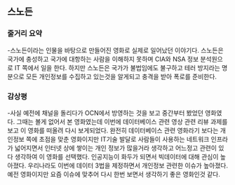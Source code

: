 ## 스노든
### 줄거리 요약
-스노든이라는 인물을 바탕으로 만들어진 영화로 실제로 일어났던 이야기다. 스노든은 국가에 충성하고 국가에 대항하는 사람을 이해하지 못하며 CIA와 NSA 정보 분석원으로 IT 쪽에서 일을 한다. 하지만 스노든은 국가가 불법임에도 불구하고 테러 방지라는 명분으로 모든 개인정보를 수집하고 있는것을 알게되고 충격을 받아 폭로를 준비한다.

### 감상평
-사실 예전에 채널을 돌리다가 OCN에서 방영하는 것을 보고 중간부터 봤었던 영화였다. 그때는 볼게 없어서 본 영화였는데 이번에 데이터베이스 관련 영상 관련 리뷰 과제를 보고 이 영화를 떠올려 다시 보게되었다. 완전히 데이터베이스 관련 영화라기 보다는 개인정보 쪽에 초점을 맞춘 영화이지만 IT기술 발달로 사람들이 사용하는 네트워크 인프라가 넓어지면서 인터넷 상에 쌓이는 개인 정보가 많을거라 생각하고 어느정고 관련이 있다 생각하여 이 영화를 선택했다. 인공지능이 화두가 되면서 빅데이터에 대해 관심이 높아졌다. 우리나라도 이번에 데이터 3법을 제정하면서 개인정보 관련한 이슈가 높아졌다. 예전 영화이지만 요즘 이슈에 맞추어 다시 한번 보면서 생각하기 좋은 영화인것 같다. 